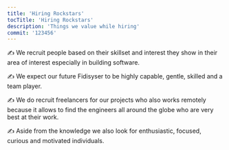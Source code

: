 ```yaml
---
title: 'Hiring Rockstars'
tocTitle: 'Hiring Rockstars'
description: 'Things we value while hiring'
commit: '123456'
---
```


✍️ We recruit people based on their skillset and interest they show in their area of interest especially in building software.

✍️ We expect our future Fidisyser to be highly capable, gentle, skilled and a team player.

✍️ We do recruit freelancers for our projects who also works remotely because it allows to find the engineers all around the globe who are very best at their work.

✍️ Aside from the knowledge we also look for enthusiastic, focused, curious and motivated individuals.

<!-- ## Sub Heading

✍️Coming soon: Please watch this space for more updates from our team. Thanks for the patience! -->

<!--
![default and pinned tasks](/placeholders/banner.png)

```javascript
code or syntax
```

<div class="aside">
<a href=""><b>Links</b></a>
</div>
-->
